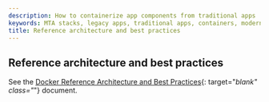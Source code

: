 ```yaml
---
description: How to containerize app components from traditional apps
keywords: MTA stacks, legacy apps, traditional apps, containers, modernize
title: Reference architecture and best practices
---
```



## Reference architecture and best practices

See the [Docker Reference Architecture and Best
Practices](https://success.docker.com/Architecture/Docker_Reference_Architecture%3A_Design_Considerations_and_Best_Practices_to_Modernize_Traditional_Apps_(MTA)_with_Docker_EE){:
target="_blank" class="_"} document.
